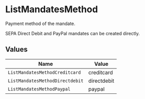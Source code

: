 # ListMandatesMethod

Payment method of the mandate.

SEPA Direct Debit and PayPal mandates can be created directly.


## Values

| Name                            | Value                           |
| ------------------------------- | ------------------------------- |
| `ListMandatesMethodCreditcard`  | creditcard                      |
| `ListMandatesMethodDirectdebit` | directdebit                     |
| `ListMandatesMethodPaypal`      | paypal                          |